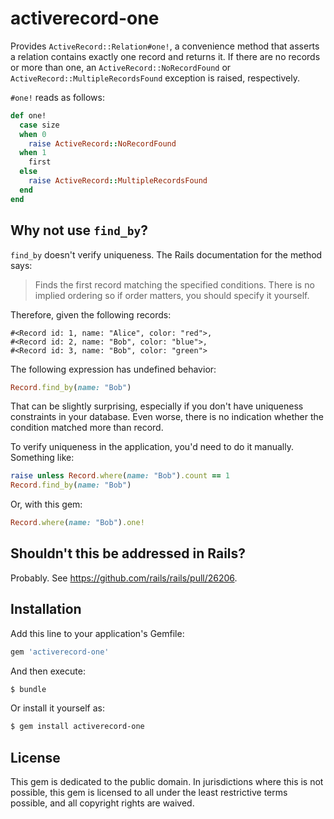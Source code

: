 # activerecord-one

Provides `ActiveRecord::Relation#one!`, a convenience method that asserts a relation contains exactly one record and returns it. If there are no records or more than one, an `ActiveRecord::NoRecordFound` or `ActiveRecord::MultipleRecordsFound` exception is raised, respectively.

`#one!` reads as follows:

```ruby
def one!
  case size
  when 0
    raise ActiveRecord::NoRecordFound
  when 1
    first
  else
    raise ActiveRecord::MultipleRecordsFound
  end
end
```

## Why not use `find_by`?
`find_by` doesn't verify uniqueness. The Rails documentation for the method says:
>Finds the first record matching the specified conditions. There is no implied ordering so if order matters, you should specify it yourself.

Therefore, given the following records:

```
#<Record id: 1, name: "Alice", color: "red">,
#<Record id: 2, name: "Bob", color: "blue">,
#<Record id: 3, name: "Bob", color: "green">
```

The following expression has undefined behavior:

```ruby
Record.find_by(name: "Bob")
```
That can be slightly surprising, especially if you don't have uniqueness constraints in your database. Even worse, there is no indication whether the condition matched more than record.

To verify uniqueness in the application, you'd need to do it manually. Something like:
```ruby
raise unless Record.where(name: "Bob").count == 1
Record.find_by(name: "Bob")
```
Or, with this gem:
```ruby
Record.where(name: "Bob").one!
```

## Shouldn't this be addressed in Rails?
Probably. See https://github.com/rails/rails/pull/26206.

## Installation
Add this line to your application's Gemfile:

```ruby
gem 'activerecord-one'
```

And then execute:
```bash
$ bundle
```

Or install it yourself as:
```bash
$ gem install activerecord-one
```

## License
This gem is dedicated to the public domain. In jurisdictions where this is not possible, this gem is licensed to all under the least restrictive terms possible, and all copyright rights are waived.
